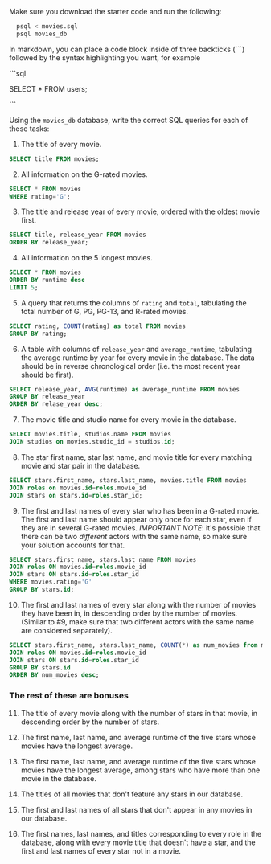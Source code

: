 Make sure you download the starter code and run the following:

```sh
  psql < movies.sql
  psql movies_db
```

In markdown, you can place a code block inside of three backticks (```) followed by the syntax highlighting you want, for example

\```sql

SELECT \* FROM users;

\```

Using the `movies_db` database, write the correct SQL queries for each of these tasks:

1.  The title of every movie. 
```sql
SELECT title FROM movies;
```

2.  All information on the G-rated movies.
```sql
SELECT * FROM movies 
WHERE rating='G';
```

3.  The title and release year of every movie, ordered with the oldest movie first.
```sql
SELECT title, release_year FROM movies
ORDER BY release_year;
```
  
4.  All information on the 5 longest movies.
```sql
SELECT * FROM movies
ORDER BY runtime desc
LIMIT 5;
```

5.  A query that returns the columns of `rating` and `total`, tabulating the
    total number of G, PG, PG-13, and R-rated movies.
```sql
SELECT rating, COUNT(rating) as total FROM movies
GROUP BY rating;
```

6.  A table with columns of `release_year` and `average_runtime`,
    tabulating the average runtime by year for every movie in the database. The data should be in reverse chronological order (i.e. the most recent year should be first).
```sql
SELECT release_year, AVG(runtime) as average_runtime FROM movies
GROUP BY release_year
ORDER BY relase_year desc;
```


7.  The movie title and studio name for every movie in the
    database.
```sql
SELECT movies.title, studios.name FROM movies
JOIN studios on movies.studio_id = studios.id;
```

8.  The star first name, star last name, and movie title for every
    matching movie and star pair in the database.
```sql
SELECT stars.first_name, stars.last_name, movies.title FROM movies
JOIN roles on movies.id=roles.movie_id
JOIN stars on stars.id=roles.star_id;
```

9.  The first and last names of every star who has been in a G-rated movie. The first and last name should appear only once for each star, even if they are in several G-rated movies. *IMPORTANT NOTE*: it's possible that there can be two *different* actors with the same name, so make sure your solution accounts for that.
```sql
SELECT stars.first_name, stars.last_name FROM movies
JOIN roles ON movies.id=roles.movie_id
JOIN stars ON stars.id=roles.star_id
WHERE movies.rating='G'
GROUP BY stars.id;
```

10. The first and last names of every star along with the number
    of movies they have been in, in descending order by the number of movies. (Similar to #9, make sure
    that two different actors with the same name are considered separately).
```sql
SELECT stars.first_name, stars.last_name, COUNT(*) as num_movies from movies
JOIN roles ON movies.id=roles.movie_id
JOIN stars ON stars.id=roles.star_id
GROUP BY stars.id
ORDER BY num_movies desc;
```
### The rest of these are bonuses

11. The title of every movie along with the number of stars in
    that movie, in descending order by the number of stars.

12. The first name, last name, and average runtime of the five
    stars whose movies have the longest average.

13. The first name, last name, and average runtime of the five
    stars whose movies have the longest average, among stars who have more than one movie in the database.

14. The titles of all movies that don't feature any stars in our
    database.

15. The first and last names of all stars that don't appear in any movies in our database.

16. The first names, last names, and titles corresponding to every
    role in the database, along with every movie title that doesn't have a star, and the first and last names of every star not in a movie.
